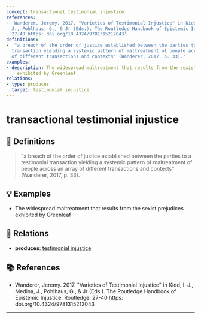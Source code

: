 ```yaml
---
concept: transactional testimonial injustice
references:
- 'Wanderer, Jeremy. 2017. "Varieties of Testimonial Injustice" in Kidd, I. J., Medina,
  J., Pohlhaus, G., & Jr (Eds.). The Routledge Handbook of Epistemic Injustice. Routledge:
  27-40 https: doi.org/10.4324/9781315212043'
definitions:
- '"a breach of the order of justice established between the parties to a testimonial
  transaction yielding a systemic pattern of maltreatment of people across an array
  of different transactions and contexts" (Wanderer, 2017, p. 33).'
examples:
- description: The widespread maltreatment that results from the sexist prejudices
    exhibited by Greenleaf
relations:
- type: produces
  target: testimonial injustice
---
```


# transactional testimonial injustice

## 📖 Definitions

> "a breach of the order of justice established between the parties to a testimonial transaction yielding a systemic pattern of maltreatment of people across an array of different transactions and contexts" (Wanderer, 2017, p. 33).

## 💡 Examples

- The widespread maltreatment that results from the sexist prejudices exhibited by Greenleaf

## 🔗 Relations

- **produces**: [testimonial injustice](./testimonial-injustice.md)

## 📚 References

- Wanderer, Jeremy. 2017. "Varieties of Testimonial Injustice" in Kidd, I. J., Medina, J., Pohlhaus, G., & Jr (Eds.). The Routledge Handbook of Epistemic Injustice. Routledge: 27-40 https: doi.org/10.4324/9781315212043

---

<script src="https://giscus.app/client.js"
                data-repo="natesheehan/conceptcartography"
                data-repo-id="R_kgDOPB5QiQ"
                data-category="General"
                data-category-id="DIC_kwDOPB5Qic4CsAxd"
                data-mapping="pathname"
                data-strict="0"
                data-reactions-enabled="1"
                data-emit-metadata="0"
                data-input-position="bottom"
                data-theme="catppuccin_mocha"
                data-lang="en"
                crossorigin="anonymous"
                async>
        </script>
        